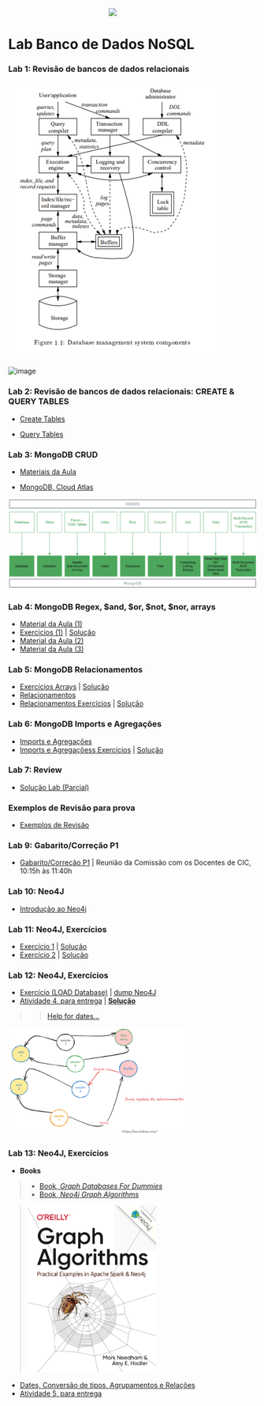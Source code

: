 <img src="https://github.com/Rogerio-mack/IMT_CD_2024/blob/main/maua_logo.png?raw=true" width=300, align="right">
<br>

# Lab Banco de Dados NoSQL


### Lab 1: Revisão de bancos de dados relacionais

![imagem](https://github.com/Rogerio-mack/IMT_Banco_de_Dados/blob/main/Figuras/DBMS_components.png?raw=true)

![image](https://github.com/user-attachments/assets/711d5b62-ba2d-4fff-896a-fea910be9cf6)

### Lab 2: Revisão de bancos de dados relacionais: CREATE & QUERY TABLES

* [Create Tables](https://github.com/Rogerio-mack/IMT_Banco_de_Dados/blob/main/LAB_1_SQL_CREATE_DATABASE_CISCO.sql)

* [Query Tables](https://github.com/Rogerio-mack/IMT_Banco_de_Dados/blob/main/LAB_1_SQL_QUERIES_DATABASE_CISCO.sql)

### Lab 3: MongoDB CRUD

* [Materiais da Aula](https://github.com/Rogerio-mack/IMT_Banco_de_Dados/tree/main/Aula_03)

* [MongoDB, Cloud Atlas](https://www.mongodb.com/)

<img src="https://github.com/Rogerio-mack/IMT_Banco_de_Dados/blob/main/Figuras/MongoDB-Relacional.png?raw=true" width=800>

### Lab 4: MongoDB Regex, $and, $or, $not, $nor, arrays

* [Material da Aula (1)](https://github.com/Rogerio-mack/IMT_Banco_de_Dados/blob/main/aula04.md)
* [Exercícios (1)](https://github.com/Rogerio-mack/IMT_Banco_de_Dados/blob/main/aula04_ex.md) |
[Solução](https://github.com/Rogerio-mack/IMT_Banco_de_Dados/blob/main/aula04_ex_solucao.md)
* [Material da Aula (2)](https://github.com/Rogerio-mack/IMT_Banco_de_Dados/blob/main/aula04b.md)
* [Material da Aula (3)](https://github.com/Rogerio-mack/IMT_Banco_de_Dados/blob/main/aula04c.md)

### Lab 5: MongoDB Relacionamentos

* [Exercícios Arrays](https://github.com/Rogerio-mack/IMT_Banco_de_Dados/blob/main/aula04_arrays_ex.md) |
[Solução](https://github.com/Rogerio-mack/IMT_Banco_de_Dados/blob/main/aula04_arrays_ex_solucao.md)
* [Relacionamentos](https://github.com/Rogerio-mack/IMT_Banco_de_Dados/blob/main/aula05_relacionamentos.md)
* [Relacionamentos Exercícios](https://github.com/Rogerio-mack/IMT_Banco_de_Dados/blob/main/aula05_ex_relacionamentos.md) |
[Solução](https://github.com/Rogerio-mack/IMT_Banco_de_Dados/blob/main/aula05_ex_solucao.md)

### Lab 6: MongoDB Imports e Agregações

* [Imports e Agregações](https://github.com/Rogerio-mack/IMT_Banco_de_Dados/blob/main/aula06.md)
* [Imports e Agregaçõess Exercícios](https://github.com/Rogerio-mack/IMT_Banco_de_Dados/blob/main/aula06_ex.md) |
[Solução](https://github.com/Rogerio-mack/IMT_Banco_de_Dados/blob/main/aula06_ex_solucao.md)

### Lab 7: Review

* [Solução Lab (Parcial)](https://github.com/Rogerio-mack/IMT_Banco_de_Dados/blob/main/aula07.md)

### Exemplos de Revisão para prova

* [Exemplos de Revisão](https://github.com/Rogerio-mack/IMT_Banco_de_Dados/blob/main/revisao2.md)

### Lab 9: Gabarito/Correção P1

* [Gabarito/Correção P1](https://github.com/Rogerio-mack/IMT_Banco_de_Dados/blob/main/gabarito_P1.md) | Reunião da Comissão com os Docentes de CIC, 10:15h às 11:40h

### Lab 10: Neo4J

* [Introdução ao Neo4j](https://github.com/Rogerio-mack/IMT_Banco_de_Dados/blob/main/Lab10_neo4j.md)

### Lab 11: Neo4J, Exercícios

* [Exercício 1](https://github.com/Rogerio-mack/IMT_Banco_de_Dados/blob/main/Neo4J_ex1.md)
| [Solução](https://github.com/Rogerio-mack/IMT_Banco_de_Dados/blob/main/Neo4J_ex1_solucao.md)
* [Exercício 2](https://github.com/Rogerio-mack/IMT_Banco_de_Dados/blob/main/Neo4J_ex2.md)
| [Solução](https://github.com/Rogerio-mack/IMT_Banco_de_Dados/blob/main/Neo4J_ex2_solucao.md)

### Lab 12: Neo4J, Exercícios

* [Exercício (LOAD Database)](https://github.com/Rogerio-mack/IMT_Banco_de_Dados/blob/main/Neo4J_load.md)
| [dump Neo4J](https://drive.google.com/drive/folders/1cA-yNkwgr7ghfj2Smk4i4mtIF5_aUuJ7?usp=sharing)
* [Atividade 4, para entrega](https://github.com/Rogerio-mack/IMT_Banco_de_Dados/blob/main/Neo4J_ATIVIDADE_4.md)
| [**Solução**](https://github.com/Rogerio-mack/IMT_Banco_de_Dados/blob/main/Neo4J_ATIVIDADE_4_solucao.md) 
>> [Help for dates...](https://github.com/Rogerio-mack/IMT_Banco_de_Dados/blob/main/Neo4J_date_exemplo.js)

<img src="https://github.com/Rogerio-mack/IMT_Banco_de_Dados/blob/main/Figuras/filmes_e_sessoes.png?raw=true" width="360">

### Lab 13: Neo4J, Exercícios

* **Books**
> * [Book, *Graph Databases For Dummies*](https://github.com/Rogerio-mack/IMT_Banco_de_Dados/blob/main/Graph-Databases-For-Dummies.pdf)
> * [Book, *Neo4j Graph Algorithms*](https://github.com/Rogerio-mack/IMT_Banco_de_Dados/blob/main/Neo4j_Graph_Algorithms_r3.pdf)

> <img src="https://github.com/Rogerio-mack/IMT_Banco_de_Dados/blob/main/Neo4j_Graph_Algorithms_r3.png?raw=true" width="260">

* [Dates, Conversão de tipos, Agrupamentos e Relações](https://github.com/Rogerio-mack/IMT_Banco_de_Dados/blob/main/Neo4J_Lab13.md)
* [Atividade 5, para entrega](https://github.com/Rogerio-mack/IMT_Banco_de_Dados/blob/main/Neo4J_Lab13_ex.md)


